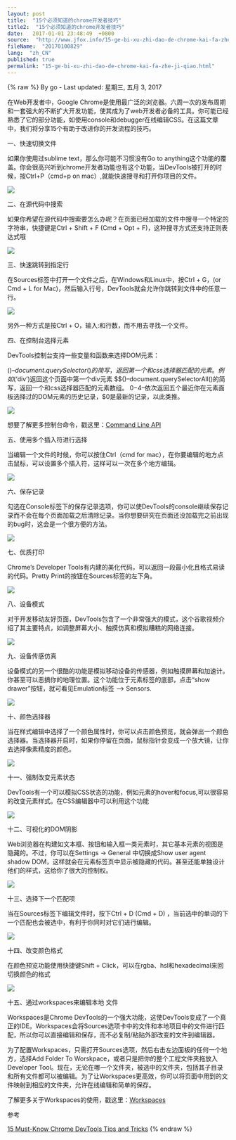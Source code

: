 ```yaml
---
layout: post
title:  "15个必须知道的chrome开发者技巧"
title2:  "15个必须知道的chrome开发者技巧"
date:   2017-01-01 23:48:49  +0800
source:  "http://www.jfox.info/15-ge-bi-xu-zhi-dao-de-chrome-kai-fa-zhe-ji-qiao.html"
fileName:  "20170100829"
lang:  "zh_CN"
published: true
permalink: "15-ge-bi-xu-zhi-dao-de-chrome-kai-fa-zhe-ji-qiao.html"
---
```

{% raw %}
By go - Last updated: 星期三, 五月 3, 2017

在Web开发者中，Google Chrome是使用最广泛的浏览器。六周一次的发布周期和一套强大的不断扩大开发功能，使其成为了web开发者必备的工具。你可能已经熟悉了它的部分功能，如使用console和debugger在线编辑CSS。在这篇文章中，我们将分享15个有助于改进你的开发流程的技巧。

一、快速切换文件

如果你使用过sublime text，那么你可能不习惯没有Go to anything这个功能的覆盖。你会很高兴听到chrome开发者功能也有这个功能，当DevTools被打开的时候，按Ctrl+P（cmd+p on mac）,就能快速搜寻和打开你项目的文件。

![](/wp-content/uploads/2017/05/687474703a2f2f63646e2e7475746f7269616c7a696e652e636f6d2f77702d636f6e74656e742f75706c6f6164732f323031352f30332f312e676966.png)

二、在源代码中搜索

如果你希望在源代码中搜索要怎么办呢？在页面已经加载的文件中搜寻一个特定的字符串，快捷键是Ctrl + Shift + F (Cmd + Opt + F)，这种搜寻方式还支持正则表达式哦

![](/wp-content/uploads/2017/05/687474703a2f2f63646e2e7475746f7269616c7a696e652e636f6d2f77702d636f6e74656e742f75706c6f6164732f323031352f30332f322e536561726368416c6c2e676966.png)

三、快速跳转到指定行

在Sources标签中打开一个文件之后，在Windows和Linux中，按Ctrl + G，(or Cmd + L for Mac)，然后输入行号，DevTools就会允许你跳转到文件中的任意一行。

![](/wp-content/uploads/2017/05/687474703a2f2f63646e2e7475746f7269616c7a696e652e636f6d2f77702d636f6e74656e742f75706c6f6164732f323031352f30332f332e4a756d70546f4c696e652e676966.png)

另外一种方式是按Ctrl + O，输入:和行数，而不用去寻找一个文件。

四、在控制台选择元素

DevTools控制台支持一些变量和函数来选择DOM元素：

$()–document.querySelector()的简写，返回第一个和css选择器匹配的元素。例如$(‘div’)返回这个页面中第一个div元素 $$()–document.querySelectorAll()的简写，返回一个和css选择器匹配的元素数组。 $0-$4–依次返回五个最近你在元素面板选择过的DOM元素的历史记录，$0是最新的记录，以此类推。

![](/wp-content/uploads/2017/05/687474703a2f2f63646e2e7475746f7269616c7a696e652e636f6d2f77702d636f6e74656e742f75706c6f6164732f323031352f30332f342e2e676966.png)

想要了解更多控制台命令，戳这里：[Command Line API](http://www.jfox.info/go.php?url=https://developer.chrome.com/devtools/docs/commandline-api)

五、使用多个插入符进行选择

当编辑一个文件的时候，你可以按住Ctrl（cmd for mac），在你要编辑的地方点击鼠标，可以设置多个插入符，这样可以一次在多个地方编辑。

![](/wp-content/uploads/2017/05/687474703a2f2f63646e2e7475746f7269616c7a696e652e636f6d2f77702d636f6e74656e742f75706c6f6164732f323031352f30332f352e4d756c7469706c6553656c656374436c69636b2e676966.png)

六、保存记录

勾选在Console标签下的保存记录选项，你可以使DevTools的console继续保存记录而不会在每个页面加载之后清除记录。当你想要研究在页面还没加载完之前出现的bug时，这会是一个很方便的方法。

![](/wp-content/uploads/2017/05/f43c7b90-5b6b-11e6-9f60-a4a77d6832fa.png)

七、优质打印

Chrome’s Developer Tools有内建的美化代码，可以返回一段最小化且格式易读的代码。Pretty Print的按钮在Sources标签的左下角。

![](/wp-content/uploads/2017/05/687474703a2f2f63646e2e7475746f7269616c7a696e652e636f6d2f77702d636f6e74656e742f75706c6f6164732f323031352f30332f372e5072657474795072696e742e676966.png)

八、设备模式

对于开发移动友好页面，DevTools包含了一个非常强大的模式，这个谷歌视频介绍了其主要特点，如调整屏幕大小、触摸仿真和模拟糟糕的网络连接。

![](/wp-content/uploads/2017/05/2a7fe0ee-5b6b-11e6-8c2c-6ef54c0f5bf3.png)

九、设备传感仿真

设备模式的另一个很酷的功能是模拟移动设备的传感器，例如触摸屏幕和加速计。你甚至可以恶搞你的地理位置。这个功能位于元素标签的底部，点击“show drawer”按钮，就可看见Emulation标签 –> Sensors.

![](/wp-content/uploads/2017/05/687474703a2f2f63646e2e7475746f7269616c7a696e652e636f6d2f77702d636f6e74656e742f75706c6f6164732f323031352f30332f392e53656e736f72732e676966.png)

十、颜色选择器

当在样式编辑中选择了一个颜色属性时，你可以点击颜色预览，就会弹出一个颜色选择器。当选择器开启时，如果你停留在页面，鼠标指针会变成一个放大镜，让你去选择像素精度的颜色。

![](/wp-content/uploads/2017/05/687474703a2f2f63646e2e7475746f7269616c7a696e652e636f6d2f77702d636f6e74656e742f75706c6f6164732f323031352f30332f31302e436f6c6f725069636b65722e676966.png)

十一、强制改变元素状态

DevTools有一个可以模拟CSS状态的功能，例如元素的hover和focus,可以很容易的改变元素样式。在CSS编辑器中可以利用这个功能

![](/wp-content/uploads/2017/05/687474703a2f2f63646e2e7475746f7269616c7a696e652e636f6d2f77702d636f6e74656e742f75706c6f6164732f323031352f30332f31312e53696d756c617465486f7665722e676966.png)

十二、可视化的DOM阴影

Web浏览器在构建如文本框、按钮和输入框一类元素时，其它基本元素的视图是隐藏的。不过，你可以在Settings -> General 中切换成Show user agent shadow DOM，这样就会在元素标签页中显示被隐藏的代码。甚至还能单独设计他们的样式，这给你了很大的控制权。

![](/wp-content/uploads/2017/05/687474703a2f2f63646e2e7475746f7269616c7a696e652e636f6d2f77702d636f6e74656e742f75706c6f6164732f323031352f30332f31322e536861646f77444f4d2e676966.png)

十三、选择下一个匹配项

当在Sources标签下编辑文件时，按下Ctrl + D (Cmd + D) ，当前选中的单词的下一个匹配也会被选中，有利于你同时对它们进行编辑。

![](/wp-content/uploads/2017/05/687474703a2f2f63646e2e7475746f7269616c7a696e652e636f6d2f77702d636f6e74656e742f75706c6f6164732f323031352f30332f31332e4d756c746953656c6563742e676966.png)

十四、改变颜色格式

在颜色预览功能使用快捷键Shift + Click，可以在rgba、hsl和hexadecimal来回切换颜色的格式

![](/wp-content/uploads/2017/05/687474703a2f2f63646e2e7475746f7269616c7a696e652e636f6d2f77702d636f6e74656e742f75706c6f6164732f323031352f30332f31342e436f6c6f72466f726d61742e676966.png)

十五、通过workspaces来编辑本地 文件

Workspaces是Chrome DevTools的一个强大功能，这使DevTools变成了一个真正的IDE。Workspaces会将Sources选项卡中的文件和本地项目中的文件进行匹配，所以你可以直接编辑和保存，而不必复制/粘贴外部改变的文件到编辑器。

为了配置Workspaces，只需打开Sources选项，然后右击左边面板的任何一个地方，选择Add Folder To Worskpace，或者只是把你的整个工程文件夹拖放入Developer Tool。现在，无论在哪一个文件夹，被选中的文件夹，包括其子目录和所有文件都可以被编辑。为了让Workspaces更高效，你可以将页面中用到的文件映射到相应的文件夹，允许在线编辑和简单的保存。

了解更多关于Workspaces的使用，戳这里：[Workspaces](http://www.jfox.info/go.php?url=https://developer.chrome.com/devtools/docs/workspaces)

参考

[15 Must-Know Chrome DevTools Tips and Tricks](http://www.jfox.info/go.php?url=http://tutorialzine.com/2015/03/15-must-know-chrome-devtools-tips-tricks/)
{% endraw %}

